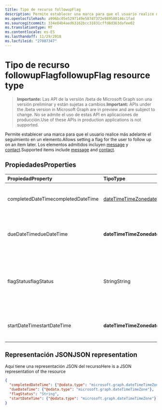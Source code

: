 ```yaml
---
title: Tipo de recurso followupFlag
description: Permite establecer una marca para que el usuario realice más adelante el seguimiento en un elemento. Los elementos admitidos incluyen message y contact.
ms.openlocfilehash: a996bc05e5297149e587d7372e989580146c1fad
ms.sourcegitcommit: 334e84b4aed63162bcc31831cffd6d363dafee02
ms.translationtype: MT
ms.contentlocale: es-ES
ms.lasthandoff: 11/29/2018
ms.locfileid: "27087347"
---
```

# <a name="followupflag-resource-type"></a><span data-ttu-id="111f5-104">Tipo de recurso followupFlag</span><span class="sxs-lookup"><span data-stu-id="111f5-104">followupFlag resource type</span></span>

> <span data-ttu-id="111f5-105">**Importante:** Las API de la versión /beta de Microsoft Graph son una versión preliminar y están sujetas a cambios.</span><span class="sxs-lookup"><span data-stu-id="111f5-105">**Important:** APIs under the /beta version in Microsoft Graph are in preview and are subject to change.</span></span> <span data-ttu-id="111f5-106">No se admite el uso de estas API en aplicaciones de producción.</span><span class="sxs-lookup"><span data-stu-id="111f5-106">Use of these APIs in production applications is not supported.</span></span>

<span data-ttu-id="111f5-107">Permite establecer una marca para que el usuario realice más adelante el seguimiento en un elemento.</span><span class="sxs-lookup"><span data-stu-id="111f5-107">Allows setting a flag for the user to follow up on an item later.</span></span> <span data-ttu-id="111f5-108">Los elementos admitidos incluyen [message](message.md) y [contact](contact.md).</span><span class="sxs-lookup"><span data-stu-id="111f5-108">Supported items include [message](message.md) and [contact](contact.md).</span></span>

## <a name="properties"></a><span data-ttu-id="111f5-109">Propiedades</span><span class="sxs-lookup"><span data-stu-id="111f5-109">Properties</span></span>
| <span data-ttu-id="111f5-110">Propiedad</span><span class="sxs-lookup"><span data-stu-id="111f5-110">Property</span></span>     | <span data-ttu-id="111f5-111">Tipo</span><span class="sxs-lookup"><span data-stu-id="111f5-111">Type</span></span>   |<span data-ttu-id="111f5-112">Descripción</span><span class="sxs-lookup"><span data-stu-id="111f5-112">Description</span></span>|
|:---------------|:--------|:----------|
|<span data-ttu-id="111f5-113">completedDateTime</span><span class="sxs-lookup"><span data-stu-id="111f5-113">completedDateTime</span></span>|[<span data-ttu-id="111f5-114">dateTimeTimeZone</span><span class="sxs-lookup"><span data-stu-id="111f5-114">dateTimeTimeZone</span></span>](datetimetimezone.md)|<span data-ttu-id="111f5-115">Fecha y hora en que se finalizó el seguimiento.</span><span class="sxs-lookup"><span data-stu-id="111f5-115">The date and time that the follow-up was finished.</span></span>|
|<span data-ttu-id="111f5-116">dueDateTime</span><span class="sxs-lookup"><span data-stu-id="111f5-116">dueDateTime</span></span>|<span data-ttu-id="111f5-117">**dateTimeTimeZone**</span><span class="sxs-lookup"><span data-stu-id="111f5-117">**dateTimeTimeZone**</span></span>|<span data-ttu-id="111f5-118">Fecha y hora en que se va a finalizar el seguimiento.</span><span class="sxs-lookup"><span data-stu-id="111f5-118">The date and time that the follow-up is to be finished.</span></span>|
|<span data-ttu-id="111f5-119">flagStatus</span><span class="sxs-lookup"><span data-stu-id="111f5-119">flagStatus</span></span>|<span data-ttu-id="111f5-120">String</span><span class="sxs-lookup"><span data-stu-id="111f5-120">String</span></span>|<span data-ttu-id="111f5-121">Estado del seguimiento de un elemento.</span><span class="sxs-lookup"><span data-stu-id="111f5-121">The status for follow-up for an item.</span></span> <span data-ttu-id="111f5-122">Los valores posibles son: `notFlagged`, `complete` y `flagged`.</span><span class="sxs-lookup"><span data-stu-id="111f5-122">Possible values are `notFlagged`, `complete`, and `flagged`.</span></span>|
|<span data-ttu-id="111f5-123">startDateTime</span><span class="sxs-lookup"><span data-stu-id="111f5-123">startDateTime</span></span>|<span data-ttu-id="111f5-124">**dateTimeTimeZone**</span><span class="sxs-lookup"><span data-stu-id="111f5-124">**dateTimeTimeZone**</span></span>|<span data-ttu-id="111f5-125">Fecha y hora en que va a iniciarse el seguimiento.</span><span class="sxs-lookup"><span data-stu-id="111f5-125">The date and time that the follow-up is to begin.</span></span>|

## <a name="json-representation"></a><span data-ttu-id="111f5-126">Representación JSON</span><span class="sxs-lookup"><span data-stu-id="111f5-126">JSON representation</span></span>

<span data-ttu-id="111f5-127">Aquí tiene una representación JSON del recurso</span><span class="sxs-lookup"><span data-stu-id="111f5-127">Here is a JSON representation of the resource</span></span>

<!-- {
  "blockType": "resource",
  "optionalProperties": [

  ],
  "@odata.type": "microsoft.graph.followupFlag"
}-->

```json
{
  "completedDateTime": {"@odata.type": "microsoft.graph.dateTimeTimeZone"},
  "dueDateTime": {"@odata.type": "microsoft.graph.dateTimeTimeZone"},
  "flagStatus": "String",
  "startDateTime": {"@odata.type": "microsoft.graph.dateTimeTimeZone"}
}

```

<!-- uuid: 8fcb5dbc-d5aa-4681-8e31-b001d5168d79
2015-10-25 14:57:30 UTC -->
<!-- {
  "type": "#page.annotation",
  "description": "followupFlag resource",
  "keywords": "",
  "section": "documentation",
  "tocPath": ""
}-->
